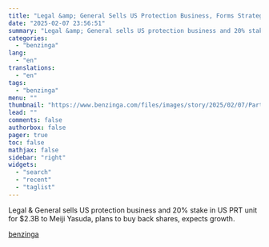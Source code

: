 ```yaml
---
title: "Legal &amp; General Sells US Protection Business, Forms Strategic Partnership With Japan&#39;s Meiji Yasuda: Details"
date: "2025-02-07 23:56:51"
summary: "Legal &amp; General sells US protection business and 20% stake in US PRT unit for $2.3B to Meiji Yasuda, plans to buy back shares, expects growth."
categories:
  - "benzinga"
lang:
  - "en"
translations:
  - "en"
tags:
  - "benzinga"
menu: ""
thumbnail: "https://www.benzinga.com/files/images/story/2025/02/07/Partnership--Two-Business-People-Shaking.jpeg"
lead: ""
comments: false
authorbox: false
pager: true
toc: false
mathjax: false
sidebar: "right"
widgets:
  - "search"
  - "recent"
  - "taglist"
---
```


Legal & General sells US protection business and 20% stake in US PRT unit for $2.3B to Meiji Yasuda, plans to buy back shares, expects growth.

[benzinga](https://www.benzinga.com/25/02/43564694/lg-sells-us-protection-business-for-23b-forms-strategic-partnership-with-meiji-yasuda)
